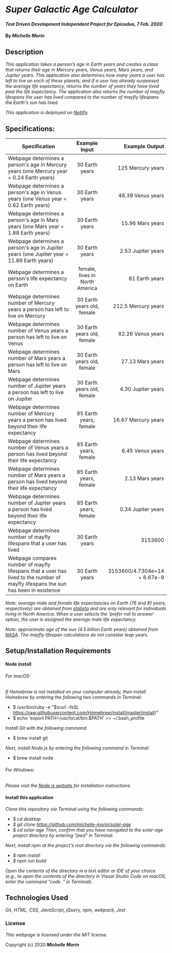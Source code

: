 # _Super Galactic Age Calculator_

#### _Test Driven Development Independent Project for Epicodus_, _7 Feb. 2020_

#### By _**Michelle Morin**_

## Description

_This application takes a person’s age in Earth years and creates a class that returns their age in Mercury years, Venus years, Mars years, and Jupiter years. This application also determines how many years a user has left to live on each of these planets, and if a user has already surpassed the average life expectancy, returns the number of years they have lived past the life expectancy. The application also returns the number of mayfly lifespans the user has lived compared to the number of mayfly lifespans the Earth's sun has lived._

_This application is delployed on [Netlify](https://suspicious-hawking-fdebe7.netlify.com/)._

## Specifications:

| Specification | Example Input | Example Output |
| ------------- |:-------------:| -------------------:|
| Webpage determines a person's age in Mercury years (one Mercury year = 0.24 Earth years) | 30 Earth years | 125 Mercury years |
| Webpage determines a person's age in Venus years (one Venus year = 0.62 Earth years) | 30 Earth years | 48.39 Venus years |
| Webpage determines a person's age in Mars years (one Mars year = 1.88 Earth years) | 30 Earth years | 15.96 Mars years |
| Webpage determines a person's age in Jupiter years (one Jupiter year = 11.86 Earth years) | 30 Earth years | 2.53 Jupiter years |
| Webpage determines a person's life expectancy on Earth | female, lives in North America | 81 Earth years |
| Webpage determines number of Mercury years a person has left to live on Mercury | 30 Earth years old, female | 212.5 Mercury years |
| Webpage determines number of Venus years a person has left to live on Venus | 30 Earth years old, female | 82.26 Venus years |
| Webpage determines number of Mars years a person has left to live on Mars | 30 Earth years old, female | 27.13 Mars years |
| Webpage determines number of Jupiter years a person has left to live on Jupiter | 30 Earth years old, female | 4.30 Jupiter years |
| Webpage determines number of Mercury years a person has lived beyond their life expectancy | 85 Earth years, female | 16.67 Mercury years |
| Webpage determines number of Venus years a person has lived beyond their life expectancy | 85 Earth years, female | 6.45 Venus years |
| Webpage determines number of Mars years a person has lived beyond their life expectancy | 85 Earth years, female | 2.13 Mars years |
| Webpage determines number of Jupiter years a person has lived beyond their life expectancy | 85 Earth years, female | 0.34 Jupiter years |
| Webpage determines number of mayfly lifespans that a user has lived | 30 Earth years | 3153600 |
| Webpage compares number of mayfly lifespans that a user has lived to the number of mayfly lifespans the sun has been in existence | 30 Earth years | 3153600/4.7304e+14 = 6.67e-9 |

_Note: average male and female life expectancies on Earth (76 and 81 years, respectively) are obtained from [statista](https://www.statista.com/statistics/274513/life-expectancy-in-north-america/) and are only relevant for individuals living in North America. When a user selects the 'prefer not to answer' option, the user is assigned the average male life expectancy._

_Note: approximate age of the sun (4.5 billion Earth years) obtained from [NASA](https://solarsystem.nasa.gov/solar-system/sun/in-depth/). The mayfly lifespan calculations do not consider leap years._

## Setup/Installation Requirements

#### Node install

###### For macOS:
_If Homebrew is not installed on your computer already, then install Homebrew by entering the following two commands in Terminal:_
* $ /usr/bin/ruby -e "$(curl -fsSL https://raw.githubusercontent.com/Homebrew/install/master/install)"
* $ echo 'export PATH=/usr/local/bin:$PATH' >> ~/.bash_profile

_Install Git with the following command:_
* $ brew install git

_Next, install Node.js by entering the following command in Terminal:_
* $ brew install node

###### For Windows:
_Please visit the [Node.js website](https://nodejs.org/en/download/) for installation instructions._


#### Install this application

_Clone this repository via Terminal using the following commands:_
* _$ cd desktop_
* _$ git clone https://github.com/michelle-morin/solar-age_
* _$ cd solar-age_
_Then, confirm that you have navigated to the solar-age project directory by entering "pwd" in Terminal._

_Next, install npm at the project's root directory via the following commands:_
* _$ npm install_
* _$ npm run build_

_Open the contents of the directory in a text editor or IDE of your choice (e.g., to open the contents of the directory in Visual Studio Code on macOS, enter the command "code ." in Terminal)._

## Technologies Used

_Git, HTML, CSS, JavaScript, jQuery, npm, webpack, Jest_

### License

*This webpage is licensed under the MIT license.*

Copyright (c) 2020 **_Michelle Morin_**
